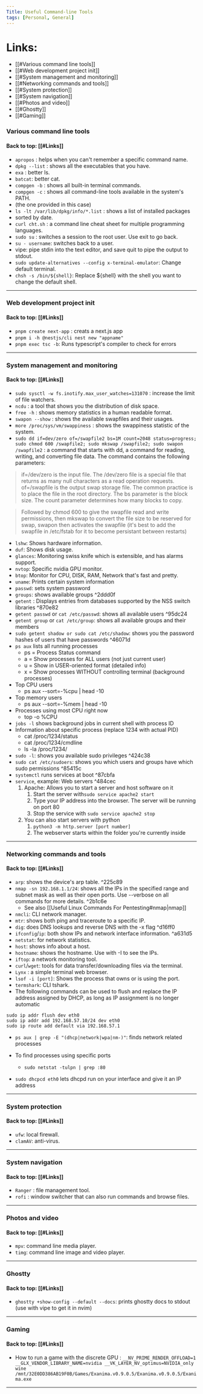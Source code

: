 ```yaml
---
Title: Useful Command-line Tools
tags: [Personal, General]
---
```

# Links: 
- [[#Various command line tools]]
- [[#Web development project init]]
- [[#System management and monitoring]]
- [[#Networking commands and tools]]
- [[#System protection]]
- [[#System navigation]]
- [[#Photos and video]]
- [[#Ghostty]]
- [[#Gaming]]
### Various command line tools
#### Back to top: [[#Links]]
- `apropos` : helps when you can't remember a specific command name.
- `dpkg --list` : shows all the executables that you have.
- `exa` : better ls.
- `batcat`: better cat.
- `compgen -b` : shows all built-in terminal commands.
- `compgen -c` : shows all command-line tools available in the system's PATH.
- (the one provided in this case)
- `ls -lt /var/lib/dpkg/info/*.list` : shows a list of installed packages 
- sorted by date.
- `curl cht.sh` : a command line cheat sheet for multiple programming languages.
- `sudo su` : switches a session to the root user. Use exit to go back.
- `su - username`: switches back to a user.
- vipe: pipe stdin into the text editor, and save quit to pipe the output to stdout.
- `sudo update-alternatives --config x-terminal-emulator`: Change default terminal.
- `chsh -s /bin/${shell}`: Replace ${shell} with the shell you want to change the default shell.
---
### Web development project init

#### Back to top: [[#Links]]
- `pnpm create next-app` : creats a next.js app
- `pnpm i -h @nestjs/cli nest new "appname"`
- `pnpm exec tsc -b`: Runs typescript's compiler to check for errors
---
### System management and monitoring

#### Back to top: [[#Links]]
- `sudo sysctl -w fs.inotify.max_user_watches=131070` : increase the limit of file watchers.
- `ncdu` : a tool that shows you the distribution of disk space.
- `free -h` : shows memory statistics in a human readable format.
- `swapon --show` : shows the available swapfiles and their usages.
-  `more /proc/sys/vm/swappiness` : shows the swappiness statistic of the system.
- `sudo dd if=dev/zero of=/swapfile2 bs=1M count=2048 status=progress; sudo chmod 600 /swapfile2; sudo mkswap /swapfile2; sudo swapon /swapfile2` : a command that starts with dd, a command for reading, writing, and converting file data. The command contains the following parameters:

> if=/dev/zero is the input file. The /dev/zero file is a special file that returns as many null characters as a read operation requests.
of=/swapfile is the output swap storage file. The common practice is to place the file in the root directory.
The bs parameter is the block size.
The count parameter determines how many blocks to copy.

> Followed by chmod 600 to give the swapfile read and write permissions, then mkswap to convert the file size to be reserved for swap, swapon then activates the swapfile (it's best to add the swapfile in /etc/fstab for it to become persistant between restarts)

- `lshw`: Shows hardware information.
- `duf`: Shows disk usage.
- `glances`: Monitoring swiss knife which is extensible, and has alarms support.
- `nvtop`: Specific nvidia GPU monitor.
- `btop`: Monitor for CPU, DISK, RAM, Network that's fast and pretty.
- `uname`: Prints certain system information
- `passwd`: sets system password
- `groups`: shows available groups ^2ddd0f
- `getent` : Displays entries from databases supported by the NSS switch libraries ^870e82
- `getent passwd` or `cat /etc/passwd`: shows all available users ^95dc24
- `getent group` or `cat /etc/group`: shows all available groups and their members
- `sudo getent shadow or sudo cat /etc/shadow`: shows you the password hashes of users that have passwords ^46071d
- `ps aux` lists all running processes
	- ps = Process Status command
	- a = Show processes for ALL users (not just current user)
	- u = Show in USER-oriented format (detailed info)
	- x = Show processes WITHOUT controlling terminal (background processes)
- Top CPU users
	- ps aux --sort=-%cpu | head -10
 - Top memory users  
	- ps aux --sort=-%mem | head -10
 - Processes using most CPU right now
	- top -o %CPU
- `jobs -l` shows background jobs in current shell with process ID
-  Information about specific process (replace 1234 with actual PID)
	- cat /proc/1234/status
	- cat /proc/1234/cmdline
	- ls -la /proc/1234/
- `sudo -l`: shows you available sudo privileges ^424c38
- `sudo cat /etc/sudoers`: shows you which users and groups have which sudo permissions ^85415c
- `systemctl` runs services at boot ^87cbfa
- `service`, example: Web servers ^484cec
	1. Apache: Allows you to start a server and host software on it
		1. Start the server with`sudo service apache2 start`
		2. Type your IP address into the browser. The server will be running on port 80
		3. Stop the service with `sudo service apache2 stop`
	2. You can also start servers with python
		1. `python3 -m http.server [port number]`
		2. The webserver starts within the folder you're currently inside
---
### Networking commands and tools

#### Back to top: [[#Links]]
- `arp`: shows the device's arp table. ^225c89
- `nmap -sn 192.168.1.1/24`: shows all the IPs in the specified range and subnet mask as well as their open ports. Use --verbose on all commands for more details. ^2b1c6e
	- See also [[Useful Linux Commands For Pentesting#nmap|nmap]]
- `nmcli`: CLI network manager.
- `mtr`: shows both ping and traceroute to a specific IP.
- `dig`: does DNS lookups and reverse DNS with the -x flag ^d16ff0
- `ifconfig`/`ip`: both show IPs and network interface information. ^a631d5
- `netstat`: for network statistics.
- `host`: shows info about a host.
- `hostname`: shows the hostname. Use with -I to see the IPs.
- `iftop`: a network monitoring tool.
- `curl`/`wget`: tools for data transfer/downloading files via the terminal.
- `Lynx` : a simple terminal web browser.
- `lsof -i [port]`: Shows the process that owns or is using the port.
- `termshark`: CLI tshark.
- The following commands can be used to flush and replace the IP address assigned by DHCP, as long as IP assignment is no longer automatic 
```
sudo ip addr flush dev eth0
sudo ip addr add 192.168.57.10/24 dev eth0
sudo ip route add default via 192.168.57.1

```

- `ps aux | grep -E "(dhcp|network|wpa|nm-)"`: finds network related processes
- To find processes using specific ports
	- `sudo netstat -tulpn | grep :80`

- `sudo dhcpcd eth0` lets dhcpd run on your interface and give it an IP address

---
### System protection

#### Back to top: [[#Links]]
- `ufw`: local firewall.
- `clamAV`: anti-virus.
---
### System navigation

#### Back to top: [[#Links]]
- `Ranger` : file management tool.
- `rofi` : window switcher that can also run commands and browse files.
---
### Photos and video

#### Back to top: [[#Links]]
- `mpv`: command line media player.
- `timg`: command line image and video player.
---
### Ghostty

#### Back to top: [[#Links]]
- `ghostty +show-config --default --docs`: prints ghostty docs to stdout (use with vipe to get it in nvim)
---
### Gaming

#### Back to top: [[#Links]]
- How to run a game with the discrete GPU :
`__NV_PRIME_RENDER_OFFLOAD=1 __GLX_VENDOR_LIBRARY_NAME=nvidia __VK_LAYER_NV_optimus=NVIDIA_only wine /mnt/32E0DD386AB19F0B/Games/Exanima.v0.9.0.5/Exanima.v0.9.0.5/Exanima.exe`
---